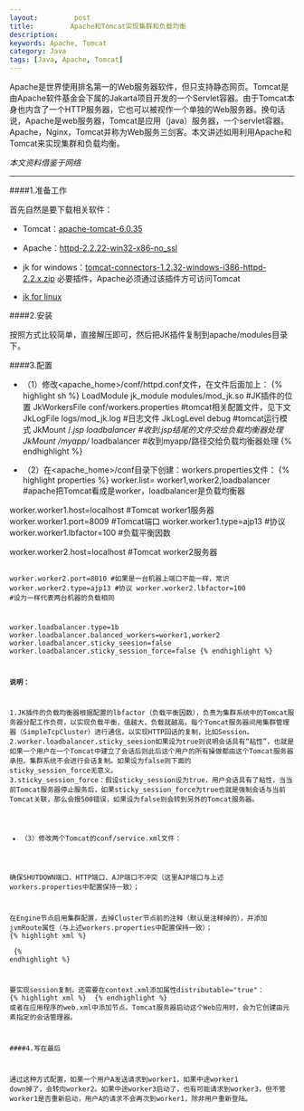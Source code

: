 ```yaml
---
layout:         post
title:         Apache和Tomcat实现集群和负载均衡
description: 
keywords: Apache, Tomcat
category: Java
tags: [Java, Apache, Tomcat]
---
```


Apache是世界使用排名第一的Web服务器软件，但只支持静态网页。Tomcat是由Apache软件基金会下属的Jakarta项目开发的一个Servlet容器。由于Tomcat本身也内含了一个HTTP服务器，它也可以被视作一个单独的Web服务器。换句话说，Apache是web服务器，Tomcat是应用（java）服务器，一个servlet容器。Apache，Nginx，Tomcat并称为Web服务三剑客。本文讲述如用利用Apache和Tomcat来实现集群和负载均衡。

_本文资料借鉴于网络_

<!-- more -->

-----------------

####1.准备工作

首先自然是要下载相关软件：

* Tomcat：[apache-tomcat-6.0.35](http://labs.mop.com/apache-mirror/tomcat/tomcat-6/v6.0.35/bin/apache-tomcat-6.0.35-windows-x86.zip)

* Apache：[httpd-2.2.22-win32-x86-no_ssl](http://labs.mop.com/apache-http://apache.etoak.com//httpd/binaries/win32/httpd-2.2.22-win32-x86-no_ssl.msi)

* jk for windows：[tomcat-connectors-1.2.32-windows-i386-httpd-2.2.x.zip](http://archive.apache.org/dist/tomcat/tomcat-connectors/jk/binaries/windows/) 必要插件，Apache必须通过该插件方可访问Tomcat

* [jk for linux](http://archive.apache.org/dist/tomcat/tomcat-connectors/jk/binaries/linux/jk-1.2.31/i386/)

####2.安装

按照方式比较简单，直接解压即可，然后把JK插件复制到apache/modules目录下。

####3.配置

* （1）修改<apache_home>/conf/httpd.conf文件，在文件后面加上：
{% highlight sh %}
LoadModule jk_module modules/mod_jk.so #JK插件的位置 
JkWorkersFile conf/workers.properties #tomcat相关配置文件，见下文
JkLogFile logs/mod_jk.log #日志文件
JkLogLevel debug  #tomcat运行模式
JkMount /*.jsp loadbalancer   #收到.jsp结尾的文件交给负载均衡器处理
JkMount /myapp/* loadbalancer  #收到myapp/路径交给负载均衡器处理
{% endhighlight %}

* （2）在<apache_home>/conf目录下创建：workers.properties文件：
{% highlight properties %}
worker.list= worker1,worker2,loadbalancer        #apache把Tomcat看成是worker，loadbalancer是负载均衡器

worker.worker1.host=localhost        #Tomcat worker1服务器
worker.worker1.port=8009            #Tomcat端口
worker.worker1.type=ajp13            #协议
worker.worker1.lbfactor=100            #负载平衡因数
 
worker.worker2.host=localhost        #Tomcat worker2服务器<pre><code>
worker.worker2.port=8010            #如果是一台机器上端口不能一样，常识
worker.worker2.type=ajp13            #协议
worker.worker2.lbfactor=100            #设为一样代表两台机器的负载相同
 
worker.loadbalancer.type=1b
worker.loadbalancer.balanced_workers=worker1,worker2
worker.loadbalancer.sticky_seesion=false
worker.loadbalancer.sticky_session_force=false
{% endhighlight %}

__说明：__

1.JK插件的负载均衡器根据配置的lbfactor（负载平衡因数），负责为集群系统中的Tomcat服务器分配工作负荷，以实现负载平衡，值越大，负载就越高。每个Tomcat服务器间用集群管理器（SimpleTcpCluster）进行通信，以实现HTTP回话的复制，比如Session。
2.worker.loadbalancer.sticky\_seesion如果设为true则说明会话具有“粘性”，也就是如果一个用户在一个Tomcat中建立了会话后则此后这个用户的所有操做都由这个Tomcat服务器承担。集群系统不会进行会话复制。如果设为false则下面的 sticky\_session\_force无意义。
3.sticky\_session\_force：假设sticky\_session设为true，用户会话具有了粘性，当当前Tomcat服务器停止服务后，如果sticky\_session\_force为true也就是强制会话与当前Tomcat关联，那么会报500错误，如果设为false则会转到另外的Tomcat服务器。

* （3）修改两个Tomcat的conf/service.xml文件：

确保SHUTDOWN端口、HTTP端口、AJP端口不冲突（这里AJP端口与上述workers.properties中配置保持一致）；

在Engine节点启用集群配置，去掉Cluster节点前的注释（默认是注释掉的），并添加jvmRoute属性（与上述workers.properties中配置保持一致）；
{% highlight xml %}
<Engine name="Catalina" defaultHost="localhost" jvmRoute="worker1">
  <Cluster className="org.apache.catalina.ha.tcp.SimpleTcpCluster"/> 
{% endhighlight %}

要实现session复制，还需要在context.xml添加属性distributable="true"：
{% highlight xml %}
<Context distributable="true">
{% endhighlight %}
或者在应用程序的web.xml中添加<distributeable/>节点。Tomcat服务器启动这个Web应用时，会为它创建由<Cluster>元素指定的会话管理器。

####4.写在最后

通过这种方式配置，如果一个用户A发送请求到worker1，如果中途worker1 down掉了，会转向worker2。如果中途worker3启动了，也有可能请求到worker3，但不管worker1是否重新启动，用户A的请求不会再次到worker1，除非用户重新登陆。
